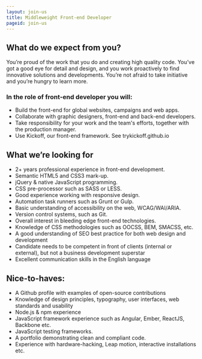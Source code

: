 ```yaml
---
layout: join-us
title: Middleweight Front-end Developer
pageid: join-us
---
```

## What do we expect from you?
You’re proud of the work that you do and creating high quality code. You’ve got a good eye for detail and design, and you work proactively to find innovative solutions and developments. You’re not afraid to take initiative and you’re hungry to learn more.

### In the role of front-end developer you will:
* Build the front-end for global websites, campaigns and web apps.
* Collaborate with graphic designers, front-end and back-end developers.
* Take responsibility for your work and the team's efforts, together with the production manager.
* Use Kickoff, our front-end framework. See trykickoff.github.io


## What we’re looking for
* 2+ years professional experience in front-end development.
* Semantic HTML5 and CSS3 mark-up.
* jQuery & native JavaScript programming.
* CSS pre-processor such as SASS or LESS.
* Good experience working with responsive design.
* Automation task runners such as Grunt or Gulp.
* Basic understanding of accessibility on the web, WCAG/WAI/ARIA.
* Version control systems, such as Git.
* Overall interest in bleeding edge front-end technologies.
* Knowledge of CSS methodologies such as OOCSS, BEM, SMACSS, etc.
* A good understanding of SEO best practice for both web design and development
* Candidate needs to be competent in front of clients (internal or external), but not a business development superstar
* Excellent communication skills in the English language

## Nice-to-haves:
* A Github profile with examples of open-source contributions
* Knowledge of design principles, typography, user interfaces, web standards and usability
* Node.js & npm experience
* JavaScript framework experience such as Angular, Ember, ReactJS, Backbone etc.
* JavaScript testing frameworks.
* A portfolio demonstrating clean and compliant code.
* Experience with hardware-hacking, Leap motion, interactive installations etc.